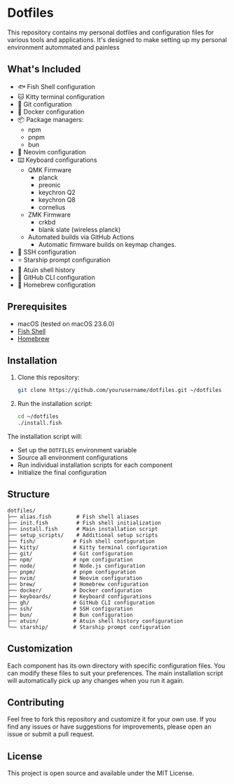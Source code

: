 # Dotfiles

This repository contains my personal dotfiles and configuration files for various tools and applications. It's designed to make setting up my personal environment autommated and painless

## What's Included

- 🐟 Fish Shell configuration
- 🐱 Kitty terminal configuration
- 🐙 Git configuration
- 🐳 Docker configuration
- 📦 Package managers:
  - npm
  - pnpm
  - bun
- 🎨 Neovim configuration
- ⌨️ Keyboard configurations
  - QMK Firmware
    - planck
    - preonic
    - keychron Q2
    - keychron Q8
    - cornelius
  - ZMK Firmware
    - crkbd
    - blank slate (wireless planck)
  - Automated builds via GitHub Actions
    - Automatic firmware builds on keymap changes. 
- 🔑 SSH configuration
- ⭐ Starship prompt configuration
- 📝 Atuin shell history
- 🐙 GitHub CLI configuration
- 🍺 Homebrew configuration

## Prerequisites

- macOS (tested on macOS 23.6.0)
- [Fish Shell](https://fishshell.com/)
- [Homebrew](https://brew.sh/)

## Installation

1. Clone this repository:
   ```bash
   git clone https://github.com/yourusername/dotfiles.git ~/dotfiles
   ```

2. Run the installation script:
   ```bash
   cd ~/dotfiles
   ./install.fish
   ```

The installation script will:
- Set up the `DOTFILES` environment variable
- Source all environment configurations
- Run individual installation scripts for each component
- Initialize the final configuration

## Structure

```
dotfiles/
├── alias.fish        # Fish shell aliases
├── init.fish         # Fish shell initialization
├── install.fish      # Main installation script
├── setup_scripts/    # Additional setup scripts
├── fish/            # Fish shell configuration
├── kitty/           # Kitty terminal configuration
├── git/             # Git configuration
├── npm/             # npm configuration
├── node/            # Node.js configuration
├── pnpm/            # pnpm configuration
├── nvim/            # Neovim configuration
├── brew/            # Homebrew configuration
├── docker/          # Docker configuration
├── keyboards/       # Keyboard configurations
├── gh/              # GitHub CLI configuration
├── ssh/             # SSH configuration
├── bun/             # Bun configuration
├── atuin/           # Atuin shell history configuration
└── starship/        # Starship prompt configuration
```

## Customization

Each component has its own directory with specific configuration files. You can modify these files to suit your preferences. The main installation script will automatically pick up any changes when you run it again.

## Contributing

Feel free to fork this repository and customize it for your own use. If you find any issues or have suggestions for improvements, please open an issue or submit a pull request.

## License

This project is open source and available under the MIT License.

